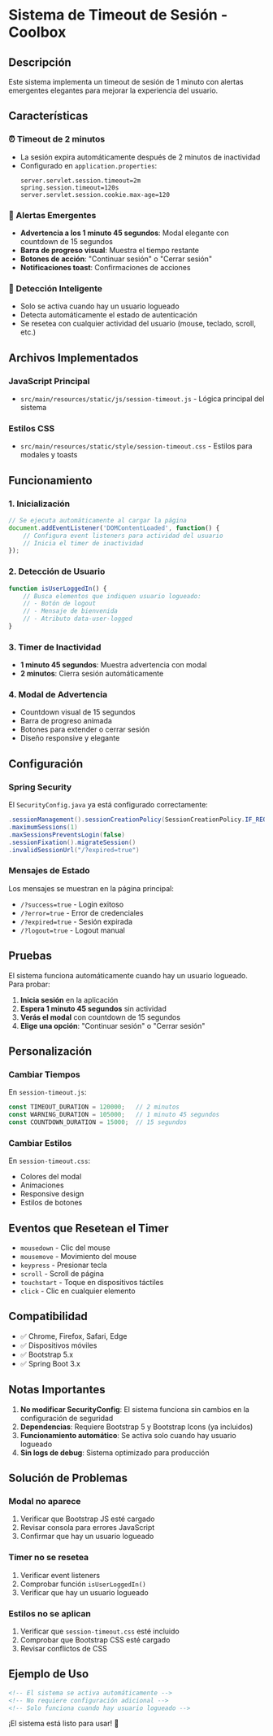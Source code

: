 # Sistema de Timeout de Sesión - Coolbox

## Descripción
Este sistema implementa un timeout de sesión de 1 minuto con alertas emergentes elegantes para mejorar la experiencia del usuario.

## Características

### ⏰ Timeout de 2 minutos
- La sesión expira automáticamente después de 2 minutos de inactividad
- Configurado en `application.properties`:
  ```properties
  server.servlet.session.timeout=2m
  spring.session.timeout=120s
  server.servlet.session.cookie.max-age=120
  ```

### 🚨 Alertas Emergentes
- **Advertencia a los 1 minuto 45 segundos**: Modal elegante con countdown de 15 segundos
- **Barra de progreso visual**: Muestra el tiempo restante
- **Botones de acción**: "Continuar sesión" o "Cerrar sesión"
- **Notificaciones toast**: Confirmaciones de acciones

### 🎯 Detección Inteligente
- Solo se activa cuando hay un usuario logueado
- Detecta automáticamente el estado de autenticación
- Se resetea con cualquier actividad del usuario (mouse, teclado, scroll, etc.)

## Archivos Implementados

### JavaScript Principal
- `src/main/resources/static/js/session-timeout.js` - Lógica principal del sistema

### Estilos CSS
- `src/main/resources/static/style/session-timeout.css` - Estilos para modales y toasts



## Funcionamiento

### 1. Inicialización
```javascript
// Se ejecuta automáticamente al cargar la página
document.addEventListener('DOMContentLoaded', function() {
    // Configura event listeners para actividad del usuario
    // Inicia el timer de inactividad
});
```

### 2. Detección de Usuario
```javascript
function isUserLoggedIn() {
    // Busca elementos que indiquen usuario logueado:
    // - Botón de logout
    // - Mensaje de bienvenida
    // - Atributo data-user-logged
}
```

### 3. Timer de Inactividad
- **1 minuto 45 segundos**: Muestra advertencia con modal
- **2 minutos**: Cierra sesión automáticamente

### 4. Modal de Advertencia
- Countdown visual de 15 segundos
- Barra de progreso animada
- Botones para extender o cerrar sesión
- Diseño responsive y elegante

## Configuración

### Spring Security
El `SecurityConfig.java` ya está configurado correctamente:
```java
.sessionManagement().sessionCreationPolicy(SessionCreationPolicy.IF_REQUIRED)
.maximumSessions(1)
.maxSessionsPreventsLogin(false)
.sessionFixation().migrateSession()
.invalidSessionUrl("/?expired=true")
```

### Mensajes de Estado
Los mensajes se muestran en la página principal:
- `/?success=true` - Login exitoso
- `/?error=true` - Error de credenciales
- `/?expired=true` - Sesión expirada
- `/?logout=true` - Logout manual

## Pruebas

El sistema funciona automáticamente cuando hay un usuario logueado. Para probar:

1. **Inicia sesión** en la aplicación
2. **Espera 1 minuto 45 segundos** sin actividad
3. **Verás el modal** con countdown de 15 segundos
4. **Elige una opción**: "Continuar sesión" o "Cerrar sesión"

## Personalización

### Cambiar Tiempos
En `session-timeout.js`:
```javascript
const TIMEOUT_DURATION = 120000;   // 2 minutos
const WARNING_DURATION = 105000;   // 1 minuto 45 segundos
const COUNTDOWN_DURATION = 15000;  // 15 segundos
```

### Cambiar Estilos
En `session-timeout.css`:
- Colores del modal
- Animaciones
- Responsive design
- Estilos de botones

## Eventos que Resetean el Timer
- `mousedown` - Clic del mouse
- `mousemove` - Movimiento del mouse
- `keypress` - Presionar tecla
- `scroll` - Scroll de página
- `touchstart` - Toque en dispositivos táctiles
- `click` - Clic en cualquier elemento

## Compatibilidad
- ✅ Chrome, Firefox, Safari, Edge
- ✅ Dispositivos móviles
- ✅ Bootstrap 5.x
- ✅ Spring Boot 3.x

## Notas Importantes

1. **No modificar SecurityConfig**: El sistema funciona sin cambios en la configuración de seguridad
2. **Dependencias**: Requiere Bootstrap 5 y Bootstrap Icons (ya incluidos)
3. **Funcionamiento automático**: Se activa solo cuando hay usuario logueado
4. **Sin logs de debug**: Sistema optimizado para producción

## Solución de Problemas

### Modal no aparece
1. Verificar que Bootstrap JS esté cargado
2. Revisar consola para errores JavaScript
3. Confirmar que hay un usuario logueado

### Timer no se resetea
1. Verificar event listeners
2. Comprobar función `isUserLoggedIn()`
3. Verificar que hay un usuario logueado

### Estilos no se aplican
1. Verificar que `session-timeout.css` esté incluido
2. Comprobar que Bootstrap CSS esté cargado
3. Revisar conflictos de CSS

## Ejemplo de Uso

```html
<!-- El sistema se activa automáticamente -->
<!-- No requiere configuración adicional -->
<!-- Solo funciona cuando hay usuario logueado -->
```

¡El sistema está listo para usar! 🚀 